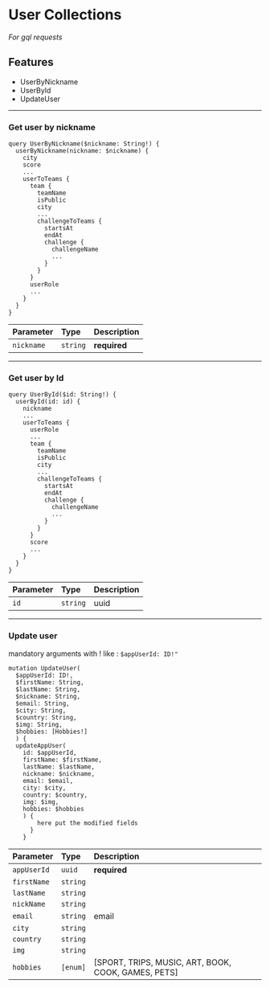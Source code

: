 # User Collections

_For gql requests_

## Features

- UserByNickname
- UserById
- UpdateUser

---

### Get user by nickname

```
query UserByNickname($nickname: String!) {
  userByNickname(nickname: $nickname) {
    city
    score
    ...
    userToTeams {
      team {
        teamName
        isPublic
        city
        ...
        challengeToTeams {
          startsAt
          endAt
          challenge {
            challengeName
            ...
          }
        }
      }
      userRole
      ...
    }
  }
}

```

| Parameter  | Type     | Description  |
| :--------- | :------- | :----------- |
| `nickname` | `string` | **required** |

---

### Get user by Id

```
query UserById($id: String!) {
  userById(id: id) {
    nickname
    ...
    userToTeams {
      userRole
      ...
      team {
        teamName
        isPublic
        city
        ...
        challengeToTeams {
          startsAt
          endAt
          challenge {
            challengeName
            ...
          }
        }
      }
      score
      ...
    }
  }
}

```

| Parameter | Type     | Description |
| :-------- | :------- | :---------- |
| `id`      | `string` | uuid        |

---

### Update user

mandatory arguments with ! like : `$appUserId: ID!"`

```
mutation UpdateUser(
  $appUserId: ID!,
  $firstName: String,
  $lastName: String,
  $nickname: String,
  $email: String,
  $city: String,
  $country: String,
  $img: String,
  $hobbies: [Hobbies!]
  ) {
  updateAppUser(
    id: $appUserId,
    firstName: $firstName,
    lastName: $lastName,
    nickname: $nickname,
    email: $email,
    city: $city,
    country: $country,
    img: $img,
    hobbies: $hobbies
    ) {
        here put the modified fields
      }
    }

```

| Parameter   | Type     | Description                                         |
| :---------- | :------- | :-------------------------------------------------- |
| `appUserId` | `uuid`   | **required**                                        |
| `firstName` | `string` |                                                     |
| `lastName`  | `string` |                                                     |
| `nickName`  | `string` |                                                     |
| `email`     | `string` | email                                               |
| `city`      | `string` |                                                     |
| `country`   | `string` |                                                     |
| `img`       | `string` |                                                     |
| `hobbies`   | `[enum]` | [SPORT, TRIPS, MUSIC, ART, BOOK, COOK, GAMES, PETS] |
